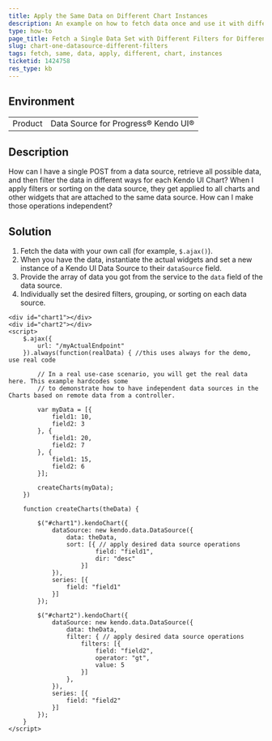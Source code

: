 ```yaml
---
title: Apply the Same Data on Different Chart Instances
description: An example on how to fetch data once and use it with different filters for different Kendo UI Charts for jQuery.
type: how-to
page_title: Fetch a Single Data Set with Different Filters for Different Charts | Kendo UI Chart for jQuery
slug: chart-one-datasource-different-filters
tags: fetch, same, data, apply, different, chart, instances
ticketid: 1424758
res_type: kb
---
```


## Environment

<table>
    <tbody>
	    <tr>
	    	<td>Product</td>
	    	<td>Data Source for Progress® Kendo UI®</td>
	    </tr>
    </tbody>
</table>


## Description

How can I have a single POST from a data source, retrieve all possible data, and then filter the data in different ways for each Kendo UI Chart? When I apply filters or sorting on the data source, they get applied to all charts and other widgets that are attached to the same data source. How can I make those operations independent?

## Solution

1. Fetch the data with your own call (for example, `$.ajax()`).
1. When you have the data, instantiate the actual widgets and set a new instance of a Kendo UI Data Source to their `dataSource` field.
1. Provide the array of data you got from the service to the `data` field of the data source.
1. Individually set the desired filters, grouping, or sorting on each data source.

```dojo
<div id="chart1"></div>
<div id="chart2"></div>
<script>
    $.ajax({
        url: "/myActualEndpoint"
    }).always(function(realData) { //this uses always for the demo, use real code

        // In a real use-case scenario, you will get the real data here. This example hardcodes some
        // to demonstrate how to have independent data sources in the Charts based on remote data from a controller.

        var myData = [{
            field1: 10,
            field2: 3
        }, {
            field1: 20,
            field2: 7
        }, {
            field1: 15,
            field2: 6
        }];

        createCharts(myData);
    })

    function createCharts(theData) {

        $("#chart1").kendoChart({
            dataSource: new kendo.data.DataSource({
                data: theData,
                sort: [{ // apply desired data source operations
                        field: "field1",
                        dir: "desc"
                    }]
            }),
            series: [{
                field: "field1"
            }]
        });

        $("#chart2").kendoChart({
            dataSource: new kendo.data.DataSource({
                data: theData,
                filter: { // apply desired data source operations
                    filters: [{
                        field: "field2",
                        operator: "gt",
                        value: 5
                    }]
                },
            }),
            series: [{
                field: "field2"
            }]
        });
    }
</script>
```
